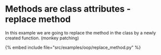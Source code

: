 # Methods are class attributes - replace method


In this example we are going to replace the method in the class by a newly created function.
(monkey patching)


{% embed include file="src/examples/oop/replace_method.py" %}



